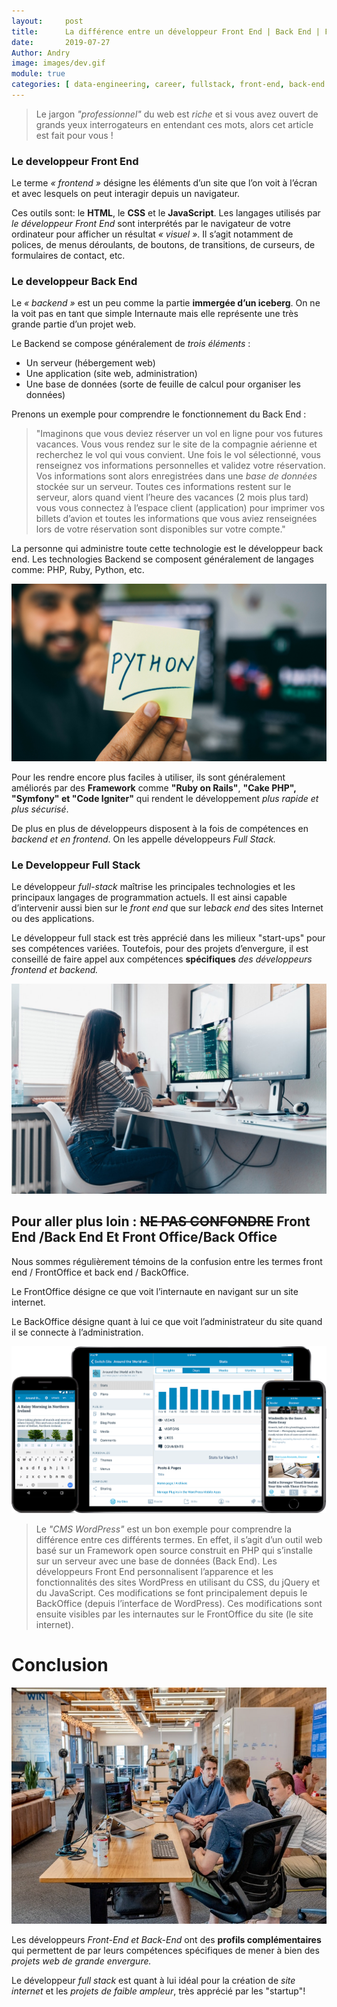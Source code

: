 ```yaml
---
layout:     post
title:      La différence entre un développeur Front End | Back End | Fullstack
date:       2019-07-27
Author: Andry
image: images/dev.gif
module: true
categories: [ data-engineering, career, fullstack, front-end, back-end ]
---
```


>Le jargon *"professionnel"* du web est *riche* et si vous avez ouvert de grands yeux interrogateurs en entendant ces mots, alors cet article est fait pour vous !


### Le developpeur Front End


Le terme *« frontend »* désigne les éléments d’un site que l’on voit à l’écran et avec lesquels on peut interagir depuis un navigateur.

Ces outils sont: le **HTML**, le **CSS** et le **JavaScript**. Les langages utilisés par *le développeur Front End* sont interprétés par le navigateur de votre ordinateur pour afficher un résultat *« visuel »*. Il s’agit notamment de polices, de menus déroulants, de boutons, de transitions, de curseurs, de formulaires de contact, etc.


### Le developpeur Back End

Le *« backend »* est un peu comme la partie **immergée d’un iceberg**. On ne la voit pas en tant que simple Internaute mais elle représente une très grande partie d’un projet web.

 Le Backend se compose généralement de *trois éléments* :

* Un serveur (hébergement web)
* Une application (site web, administration)
* Une base de données (sorte de feuille de calcul pour organiser les données)

Prenons un exemple pour comprendre le fonctionnement du Back End :

>"Imaginons que vous deviez réserver un vol en ligne pour vos futures vacances. Vous vous rendez sur le site de la compagnie aérienne et recherchez le vol qui vous convient. Une fois le vol sélectionné, vous renseignez vos informations personnelles et validez votre réservation. Vos informations sont alors enregistrées dans une *base de données* stockée sur un serveur.
Toutes ces informations restent sur le serveur, alors quand vient l’heure des vacances (2 mois plus tard) vous vous connectez à l’espace client (application) pour imprimer vos billets d’avion et toutes les informations que vous aviez renseignées lors de votre réservation sont disponibles sur votre compte."


La personne qui administre toute cette technologie est le développeur back end. Les technologies Backend se composent généralement de langages comme: PHP, Ruby, Python, etc.


![back](/images/Backend.jpg)


Pour les rendre encore plus faciles à utiliser, ils sont généralement améliorés par des **Framework** comme **"Ruby on Rails"**, **"Cake PHP", "Symfony" et "Code Igniter"** qui rendent le développement *plus rapide et plus sécurisé*.

De plus en plus de développeurs disposent à la fois de compétences en *backend et en frontend*. On les appelle développeurs *Full Stack.*

### Le Developpeur Full Stack

Le développeur *full-stack* maîtrise les principales technologies et les principaux langages de programmation actuels.
Il est ainsi capable d’intervenir aussi bien sur le *front end* que sur le*back end* des sites Internet ou des applications.

Le développeur full stack est très apprécié dans  les milieux "start-ups" pour ses compétences variées. Toutefois, pour des projets d’envergure, il est conseillé de faire appel aux compétences **spécifiques** *des développeurs frontend et backend.*

![woman](/images/woman-code.jpeg)


## Pour aller plus loin : ~~NE PAS CONFONDRE~~ Front End /Back End  Et Front Office/Back Office

Nous sommes régulièrement témoins de la confusion entre les termes front end / FrontOffice et back end / BackOffice.

Le FrontOffice désigne ce que voit l’internaute en navigant sur un site internet.

Le BackOffice désigne quant à lui ce que voit l’administrateur du site quand il se connecte à l’administration.

![mark](/images/word.png)

>Le *"CMS WordPress"* est un bon exemple pour comprendre la différence entre ces différents termes. En effet, il s’agit d’un outil web basé sur un Framework open source construit en PHP qui s’installe sur un serveur avec une base de données (Back End). Les développeurs Front End personnalisent l’apparence et les fonctionnalités des sites WordPress en utilisant du CSS, du jQuery et du JavaScript. Ces modifications se font principalement depuis le BackOffice (depuis l’interface de WordPress). Ces modifications sont ensuite visibles par les internautes sur le FrontOffice du site (le site internet).

# Conclusion

![dev](/images/dev.jpeg)

Les développeurs *Front-End et Back-End* ont des **profils complémentaires** qui permettent de par leurs compétences spécifiques de mener à bien des *projets web de grande envergure.*

Le développeur *full stack* est quant à lui idéal pour la création de *site internet* et les *projets de faible ampleur*, très apprécié par les "startup"!

